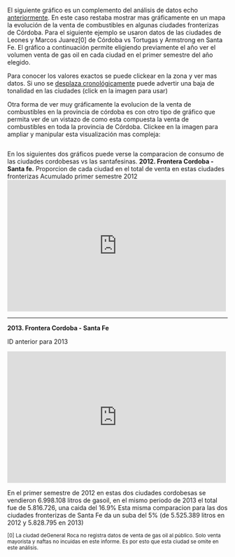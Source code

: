 <html><body><p>El siguiente gráfico es un complemento del análisis de datos echo <a title="Ejemplo de datos libres para hacer periodismo" href="http://andresvazquez.com.ar/blog/ejemplo-de-datos-libres-para-hacer-periodismo/" target="_blank">anteriormente</a>.
En este caso restaba mostrar mas gráficamente en un mapa la evolución de la venta de combustibles en algunas ciudades fronterizas de Córdoba.
Para el siguiente ejemplo se usaron datos de las ciudades de Leones y Marcos Juarez[0] de Córdoba vs Tortugas y Armstrong en Santa Fe.
El gráfico a continuación permite eligiendo previamente el año ver el volumen venta de gas oil en cada ciudad en el primer semestre del año elegido.

Para conocer los valores exactos se puede clickear en la zona y ver mas datos.
Si uno se <a href="http://andresvazquez.com.ar/experimentos/consumo-de-combustible-en-la-frontera-cordoba-santa-fe" target="_blank">desplaza cronológicamente</a> puede advertir una baja de tonalidad en las ciudades (click en la imagen para usar)
<a href="http://andresvazquez.com.ar/experimentos/consumo-de-combustible-en-la-frontera-cordoba-santa-fe" target="_blank">
<img alt="" src="http://andresvazquez.com.ar/experimentos/consumo-de-combustible-en-la-frontera-cordoba-santa-fe/consumo-frontera-degradee.png"></a>

Otra forma de ver muy gráficamente la evolucion de la venta de combustibles en la provincia de córdoba es con otro tipo de gráfico que permita ver de un vistazo de como esta compuesta la venta de combustibles en toda la provincia de Córdoba. Clickee en la imagen para ampliar y manipular esta visualización mas compleja:

<a href="http://andresvazquez.com.ar/experimentos/tasa-vial" target="_blank"><img alt="" src="http://asesorensistemas.com.ar/myextras/uploads/files/Combustible-tasa-vial-visualizacion-d3.png"></a>
</p><div style="clear: both;"></div>
En los siguientes dos gráficos puede verse la comparacion de consumo de las ciudades cordobesas vs las santafesinas.
<b>2012. Frontera Cordoba - Santa fe.</b>
Proporcion de cada ciudad en el total de venta en estas ciudades fronterizas
Acumulado primer semestre 2012

<iframe src="https://www.google.com/fusiontables/embedviz?containerId=gviz_canvas&amp;q=select+col1%3E%3E0%2C+col3%3E%3E0+from+15U_4d_aAjs-XDgr_tE7z34Xebzsf2F9wyCeWzhc+where+col2%3E%3E0+%3D+2012+order+by+col1%3E%3E0+asc+limit+100&amp;viz=GVIZ&amp;t=PIE&amp;uiversion=2&amp;gco_forceIFrame=true&amp;gco_hasLabelsColumn=true&amp;gco_useFirstColumnAsDomain=true&amp;gco_is3D=true&amp;gco_pieHole=0&amp;gco_booleanRole=certainty&amp;gco_colors=%5B%22%23274e13%22%2C%22%23073763%22%2C%22%230b5394%22%2C%22%2338761d%22%2C%22%23990099%22%2C%22%230099C6%22%2C%22%23DD4477%22%2C%22%2366AA00%22%2C%22%23B82E2E%22%2C%22%23316395%22%2C%22%23994499%22%2C%22%2322AA99%22%2C%22%23AAAA11%22%2C%22%236633CC%22%2C%22%23E67300%22%2C%22%238B0707%22%2C%22%23651067%22%2C%22%23329262%22%2C%22%235574A6%22%2C%22%233B3EAC%22%2C%22%23B77322%22%2C%22%2316D620%22%2C%22%23B91383%22%2C%22%23F4359E%22%2C%22%239C5935%22%2C%22%23A9C413%22%2C%22%232A778D%22%2C%22%23668D1C%22%2C%22%23BEA413%22%2C%22%230C5922%22%2C%22%23743411%22%5D&amp;gco_hAxis=%7B%22useFormatFromData%22%3Atrue%2C+%22viewWindow%22%3A%7B%22max%22%3Anull%2C+%22min%22%3Anull%7D%2C+%22minValue%22%3Anull%2C+%22maxValue%22%3Anull%7D&amp;gco_vAxes=%5B%7B%22useFormatFromData%22%3Atrue%2C+%22viewWindow%22%3A%7B%22max%22%3Anull%2C+%22min%22%3Anull%7D%2C+%22minValue%22%3Anull%2C+%22maxValue%22%3Anull%7D%2C%7B%22useFormatFromData%22%3Atrue%2C+%22viewWindow%22%3A%7B%22max%22%3Anull%2C+%22min%22%3Anull%7D%2C+%22minValue%22%3Anull%2C+%22maxValue%22%3Anull%7D%5D&amp;gco_theme=maximized&amp;gco_legend=right&amp;width=500&amp;height=300" height="300" width="500" frameborder="no" scrolling="no"></iframe>

<hr>

<div style="clear: both;"></div>
<b>2013. Frontera Cordoba - Santa Fe</b>

ID anterior para 2013

<iframe src="https://www.google.com/fusiontables/embedviz?containerId=gviz_canvas&amp;q=select+col1%3E%3E0%2C+col3%3E%3E0+from+15U_4d_aAjs-XDgr_tE7z34Xebzsf2F9wyCeWzhc+where+col2%3E%3E0+%3D+2013+order+by+col1%3E%3E0+asc+limit+10&amp;viz=GVIZ&amp;t=PIE&amp;uiversion=2&amp;gco_forceIFrame=true&amp;gco_hasLabelsColumn=true&amp;gco_useFirstColumnAsDomain=true&amp;gco_is3D=true&amp;gco_pieHole=0&amp;gco_booleanRole=certainty&amp;gco_colors=%5B%22%23274e13%22%2C%22%231c4587%22%2C%22%23134f5c%22%2C%22%23109618%22%2C%22%23990099%22%2C%22%230099C6%22%2C%22%23DD4477%22%2C%22%2366AA00%22%2C%22%23B82E2E%22%2C%22%23316395%22%2C%22%23994499%22%2C%22%2322AA99%22%2C%22%23AAAA11%22%2C%22%236633CC%22%2C%22%23E67300%22%2C%22%238B0707%22%2C%22%23651067%22%2C%22%23329262%22%2C%22%235574A6%22%2C%22%233B3EAC%22%2C%22%23B77322%22%2C%22%2316D620%22%2C%22%23B91383%22%2C%22%23F4359E%22%2C%22%239C5935%22%2C%22%23A9C413%22%2C%22%232A778D%22%2C%22%23668D1C%22%2C%22%23BEA413%22%2C%22%230C5922%22%2C%22%23743411%22%5D&amp;gco_hAxis=%7B%22useFormatFromData%22%3Atrue%2C+%22viewWindow%22%3A%7B%22max%22%3Anull%2C+%22min%22%3Anull%7D%2C+%22minValue%22%3Anull%2C+%22maxValue%22%3Anull%7D&amp;gco_vAxes=%5B%7B%22useFormatFromData%22%3Atrue%2C+%22viewWindow%22%3A%7B%22max%22%3Anull%2C+%22min%22%3Anull%7D%2C+%22minValue%22%3Anull%2C+%22maxValue%22%3Anull%7D%2C%7B%22useFormatFromData%22%3Atrue%2C+%22viewWindow%22%3A%7B%22max%22%3Anull%2C+%22min%22%3Anull%7D%2C+%22minValue%22%3Anull%2C+%22maxValue%22%3Anull%7D%5D&amp;gco_theme=maximized&amp;gco_legend=right&amp;width=500&amp;height=300" height="300" width="500" frameborder="no" scrolling="no"></iframe>

En el primer semestre de 2012 en estas dos ciudades cordobesas se vendieron 6.998.108 litros de gasoil,
en el mismo periodo de 2013 el total fue de 5.816.726, una caida del 16.9%
Esta misma comparacion para las dos ciudades fronterizas de Santa Fe da un suba del 5%
(de 5.525.389 litros en 2012 y 5.828.795 en 2013)

<small>
[0] La ciudad deGeneral Roca no registra datos de venta de gas oil al público. Solo venta mayorista y naftas no incuidas en este informe.
Es por esto que esta ciudad se omite en este análisis.
</small></body></html>